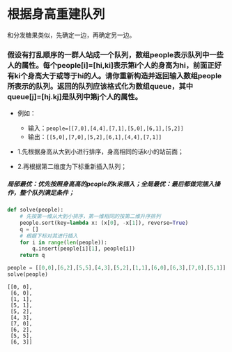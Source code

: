 
# 根据身高重建队列

和分发糖果类似，先确定一边，再确定另一边。

### 假设有打乱顺序的一群人站成一个队列，数组people表示队列中一些人的属性。每个people[i]=[hi,ki]表示第i个人的身高为hi，前面正好有ki个身高大于或等于hi的人。请你重新构造并返回输入数组people所表示的队列。返回的队列应该格式化为数组queue，其中queue[j]=[hj.kj]是队列中第j个人的属性。

* 例如：
    * 输入：`people=[[7,0],[4,4],[7,1],[5,0],[6,1],[5,2]]`
    * 输出：`[[5,0],[7,0],[5,2],[6,1],[4,4],[7,1]]`

* 1.先根据身高从大到小进行排序，身高相同的话k小的站前面；
* 2.再根据第二维度为下标重新插入队列；

##### 局部最优：优先按照身高高的people的k来插入；全局最优：最后都做完插入操作，整个队列满足条件；


```python
def solve(people):
    # 先按第一维从大到小排序，第一维相同的按第二维升序排列
    people.sort(key=lambda x: (x[0], -x[1]), reverse=True)
    q = []
    # 根据下标对其进行插入
    for i in range(len(people)):
        q.insert(people[i][1], people[i])
    return q
```


```python
people = [[0,0],[6,2],[5,5],[4,3],[5,2],[1,1],[6,0],[6,3],[7,0],[5,1]]
solve(people)
```




    [[0, 0],
     [6, 0],
     [1, 1],
     [5, 1],
     [5, 2],
     [4, 3],
     [7, 0],
     [6, 2],
     [5, 5],
     [6, 3]]


